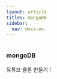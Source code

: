 ```yaml
---
layout: article
titles: mongoDB
sidebar:
  nav: docs-en
---
```


<img class="image image--xl" src=""/>



### mongoDB



유튜브 클론 만들기 !